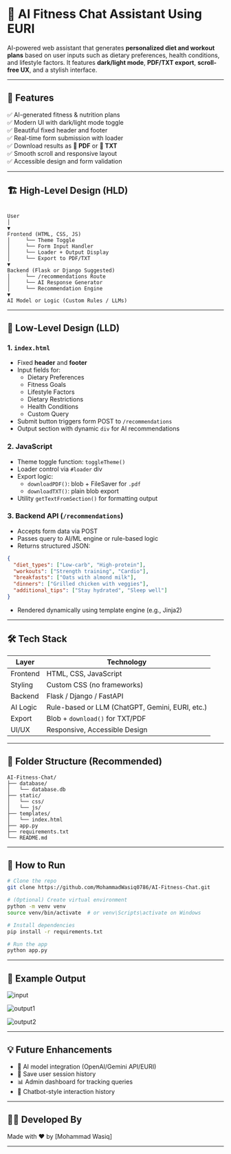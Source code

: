 # 💬 AI Fitness Chat Assistant Using EURI

AI-powered web assistant that generates **personalized diet and workout plans** based on user inputs such as dietary preferences, health conditions, and lifestyle factors. It features **dark/light mode**, **PDF/TXT export**, **scroll-free UX**, and a stylish interface.

---

## 🌟 Features

✅ AI-generated fitness & nutrition plans  
✅ Modern UI with dark/light mode toggle  
✅ Beautiful fixed header and footer  
✅ Real-time form submission with loader  
✅ Download results as **📄 PDF** or **📄 TXT**  
✅ Smooth scroll and responsive layout  
✅ Accessible design and form validation

---

## 🏗️ High-Level Design (HLD)

```

User
│
▼
Frontend (HTML, CSS, JS)
│     └── Theme Toggle
│     └── Form Input Handler
│     └── Loader + Output Display
│     └── Export to PDF/TXT
▼
Backend (Flask or Django Suggested)
│     └── /recommendations Route
│     └── AI Response Generator
│     └── Recommendation Engine
▼
AI Model or Logic (Custom Rules / LLMs)

````

---

## 🧠 Low-Level Design (LLD)

### 1. `index.html`
- Fixed **header** and **footer**
- Input fields for:
  - Dietary Preferences
  - Fitness Goals
  - Lifestyle Factors
  - Dietary Restrictions
  - Health Conditions
  - Custom Query
- Submit button triggers form POST to `/recommendations`
- Output section with dynamic `div` for AI recommendations

### 2. JavaScript
- Theme toggle function: `toggleTheme()`
- Loader control via `#loader` div
- Export logic:
  - `downloadPDF()`: blob + FileSaver for `.pdf`
  - `downloadTXT()`: plain blob export
- Utility `getTextFromSection()` for formatting output

### 3. Backend API (`/recommendations`)
- Accepts form data via POST
- Passes query to AI/ML engine or rule-based logic
- Returns structured JSON:
```json
{
  "diet_types": ["Low-carb", "High-protein"],
  "workouts": ["Strength training", "Cardio"],
  "breakfasts": ["Oats with almond milk"],
  "dinners": ["Grilled chicken with veggies"],
  "additional_tips": ["Stay hydrated", "Sleep well"]
}
````

* Rendered dynamically using template engine (e.g., Jinja2)

---

## 🛠️ Tech Stack

| Layer    | Technology                                |
| -------- | ----------------------------------------- |
| Frontend | HTML, CSS, JavaScript                     |
| Styling  | Custom CSS (no frameworks)                |
| Backend  | Flask / Django / FastAPI                  |
| AI Logic | Rule-based or LLM (ChatGPT, Gemini, EURI, etc.) |
| Export   | Blob + `download()` for TXT/PDF           |
| UI/UX    | Responsive, Accessible Design             |

---

## 📂 Folder Structure (Recommended)

```
AI-Fitness-Chat/
├── database/
│   └── database.db
├── static/
│   └── css/
│   └── js/
├── templates/
│   └── index.html
├── app.py
├── requirements.txt
└── README.md
```

---

## 🚀 How to Run

```bash
# Clone the repo
git clone https://github.com/MohammadWasiq0786/AI-Fitness-Chat.git

# (Optional) Create virtual environment
python -m venv venv
source venv/bin/activate  # or venv\Scripts\activate on Windows

# Install dependencies
pip install -r requirements.txt

# Run the app
python app.py
```

---

## 📄 Example Output

![input](./media/input.png)

![output1](./media/output1.png)

![output2](./media/output2.png)

---

## 💡 Future Enhancements

* 🧠 AI model integration (OpenAI/Gemini API/EURI)
* 🧾 Save user session history
* 📊 Admin dashboard for tracking queries
* 💬 Chatbot-style interaction history

---

## 👨‍💻 Developed By

Made with ❤️ by \[Mohammad Wasiq]

---
